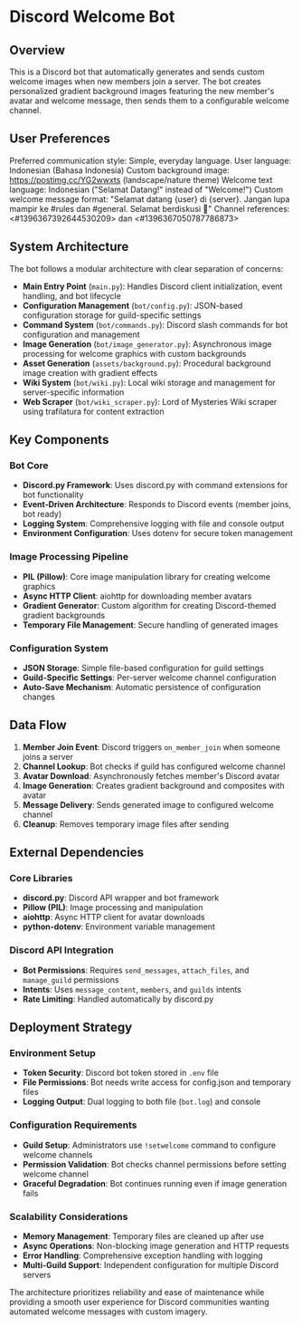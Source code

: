 # Discord Welcome Bot

## Overview

This is a Discord bot that automatically generates and sends custom welcome images when new members join a server. The bot creates personalized gradient background images featuring the new member's avatar and welcome message, then sends them to a configurable welcome channel.

## User Preferences

Preferred communication style: Simple, everyday language.
User language: Indonesian (Bahasa Indonesia)
Custom background image: https://postimg.cc/YG2wwxts (landscape/nature theme)
Welcome text language: Indonesian ("Selamat Datang!" instead of "Welcome!")
Custom welcome message format: "Selamat datang {user} di {server}. Jangan lupa mampir ke #rules dan #general. Selamat berdiskusi 🎉"
Channel references: <#1396367392644530209> dan <#1396367050787786873>

## System Architecture

The bot follows a modular architecture with clear separation of concerns:

- **Main Entry Point** (`main.py`): Handles Discord client initialization, event handling, and bot lifecycle
- **Configuration Management** (`bot/config.py`): JSON-based configuration storage for guild-specific settings
- **Command System** (`bot/commands.py`): Discord slash commands for bot configuration and management
- **Image Generation** (`bot/image_generator.py`): Asynchronous image processing for welcome graphics with custom backgrounds
- **Asset Generation** (`assets/background.py`): Procedural background image creation with gradient effects
- **Wiki System** (`bot/wiki.py`): Local wiki storage and management for server-specific information
- **Web Scraper** (`bot/wiki_scraper.py`): Lord of Mysteries Wiki scraper using trafilatura for content extraction

## Key Components

### Bot Core
- **Discord.py Framework**: Uses discord.py with command extensions for bot functionality
- **Event-Driven Architecture**: Responds to Discord events (member joins, bot ready)
- **Logging System**: Comprehensive logging with file and console output
- **Environment Configuration**: Uses dotenv for secure token management

### Image Processing Pipeline
- **PIL (Pillow)**: Core image manipulation library for creating welcome graphics
- **Async HTTP Client**: aiohttp for downloading member avatars
- **Gradient Generator**: Custom algorithm for creating Discord-themed gradient backgrounds
- **Temporary File Management**: Secure handling of generated images

### Configuration System
- **JSON Storage**: Simple file-based configuration for guild settings
- **Guild-Specific Settings**: Per-server welcome channel configuration
- **Auto-Save Mechanism**: Automatic persistence of configuration changes

## Data Flow

1. **Member Join Event**: Discord triggers `on_member_join` when someone joins a server
2. **Channel Lookup**: Bot checks if guild has configured welcome channel
3. **Avatar Download**: Asynchronously fetches member's Discord avatar
4. **Image Generation**: Creates gradient background and composites with avatar
5. **Message Delivery**: Sends generated image to configured welcome channel
6. **Cleanup**: Removes temporary image files after sending

## External Dependencies

### Core Libraries
- **discord.py**: Discord API wrapper and bot framework
- **Pillow (PIL)**: Image processing and manipulation
- **aiohttp**: Async HTTP client for avatar downloads
- **python-dotenv**: Environment variable management

### Discord API Integration
- **Bot Permissions**: Requires `send_messages`, `attach_files`, and `manage_guild` permissions
- **Intents**: Uses `message_content`, `members`, and `guilds` intents
- **Rate Limiting**: Handled automatically by discord.py

## Deployment Strategy

### Environment Setup
- **Token Security**: Discord bot token stored in `.env` file
- **File Permissions**: Bot needs write access for config.json and temporary files
- **Logging Output**: Dual logging to both file (`bot.log`) and console

### Configuration Requirements
- **Guild Setup**: Administrators use `!setwelcome` command to configure welcome channels
- **Permission Validation**: Bot checks channel permissions before setting welcome channel
- **Graceful Degradation**: Bot continues running even if image generation fails

### Scalability Considerations
- **Memory Management**: Temporary files are cleaned up after use
- **Async Operations**: Non-blocking image generation and HTTP requests
- **Error Handling**: Comprehensive exception handling with logging
- **Multi-Guild Support**: Independent configuration for multiple Discord servers

The architecture prioritizes reliability and ease of maintenance while providing a smooth user experience for Discord communities wanting automated welcome messages with custom imagery.